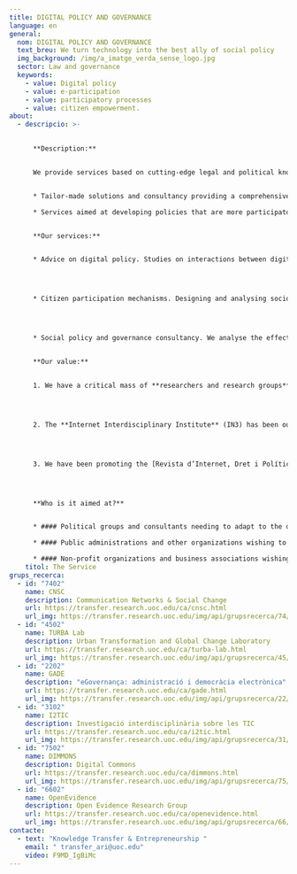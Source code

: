 ```yaml
---
title: DIGITAL POLICY AND GOVERNANCE
language: en
general:
  nom: DIGITAL POLICY AND GOVERNANCE
  text_breu: We turn technology into the best ally of social policy
  img_background: /img/a_imatge_verda_sense_logo.jpg
  sector: Law and governance
  keywords:
    - value: Digital policy
    - value: e-participation
    - value: participatory processes
    - value: citizen empowerment.
about:
  - descripcio: >-
      

      **Description:**


      We provide services based on cutting-edge legal and political knowledge linked to the digital and technological environment. We have a multidisciplinary team specializing in:


      * Tailor-made solutions and consultancy providing a comprehensive view of law, politics and governance in the digital age.

      * Services aimed at developing policies that are more participatory and closer to society in order to meet the new needs of citizens, companies and institutions.


      **Our services:**


      * Advice on digital policy. Studies on interactions between digital technologies, politics and social movements, as well as consultancy work on the consumption of political information online and how it relates to key aspects such as setting the political agenda or citizens' political attitudes.




      * Citizen participation mechanisms. Designing and analysing socio-demographic variables and processes for e-participation, and promoting a sharing economy and collaborative politics. We also work on the development of agile software and applications for participatory processes. 




      * Social policy and governance consultancy. We analyse the effects of ICT on citizen empowerment and governance, as well as analysing public policies in the social and epidemiological arena.


      **Our value:**


      1. We have a critical mass of **researchers and research groups** who are international leaders in the field of the impact of digital technology and the internet on law and politics.




      2. The **Internet Interdisciplinary Institute** (IN3) has been our R&I reference centre since the year 2000. Its aim is to study the internet and the effects of the interaction between digital technologies and human activity. 




      3. We have been promoting the [Revista d’Internet, Dret i Política](https://www.raco.cat/index.php/IDP/index) (Internet, Law and Politics E-Journal) in electronic format since 2005. In this publication, international experts address the challenges and issues resulting from the use of ICT in the fields of law and politics. 




      **Who is it aimed at?**


      * #### Political groups and consultants needing to adapt to the digital age.

      * #### Public administrations and other organizations wishing to carry out participatory processes. 

      * #### Non-profit organizations and business associations wishing to promote specific policies and initiatives.
    titol: The Service
grups_recerca:
  - id: "7402"
    name: CNSC
    description: Communication Networks & Social Change
    url: https://transfer.research.uoc.edu/ca/cnsc.html
    url_img: https://transfer.research.uoc.edu/img/api/grupsrecerca/74/image/1594122351477
  - id: "4502"
    name: TURBA Lab
    description: Urban Transformation and Global Change Laboratory
    url: https://transfer.research.uoc.edu/ca/turba-lab.html
    url_img: https://transfer.research.uoc.edu/img/api/grupsrecerca/45/image/1594289098765
  - id: "2202"
    name: GADE
    description: "eGovernança: administració i democràcia electrònica"
    url: https://transfer.research.uoc.edu/ca/gade.html
    url_img: https://transfer.research.uoc.edu/img/api/grupsrecerca/22/image/1579101717481
  - id: "3102"
    name: I2TIC
    description: Investigació interdisciplinària sobre les TIC
    url: https://transfer.research.uoc.edu/ca/i2tic.html
    url_img: https://transfer.research.uoc.edu/img/api/grupsrecerca/31/image/1594110460538
  - id: "7502"
    name: DIMMONS
    description: Digital Commons
    url: https://transfer.research.uoc.edu/ca/dimmons.html
    url_img: https://transfer.research.uoc.edu/img/api/grupsrecerca/75/image/1594189171998
  - id: "6602"
    name: OpenEvidence
    description: Open Evidence Research Group
    url: https://transfer.research.uoc.edu/ca/openevidence.html
    url_img: https://transfer.research.uoc.edu/img/api/grupsrecerca/66/image/1594111453905
contacte:
  - text: "Knowledge Transfer & Entrepreneurship "
    email: " transfer_ari@uoc.edu"
    video: F9MD_IgBiMc
---
```

